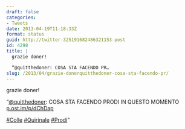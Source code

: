 ```yaml
---
draft: false
categories:
- Tweets
date: 2013-04-19T11:18:33Z
format: status
guid: http://twitter-325191682486321153-post
id: 4298
title: |
  grazie doner!

  “@quitthedoner: COSA STA FACENDO PR…
slug: /2013/04/grazie-donerquitthedoner-cosa-sta-facendo-pr/
---
```


grazie doner!

“[@quitthedoner](http://twitter.com/quitthedoner): COSA STA FACENDO PRODI IN QUESTO MOMENTO [p.ost.im/p/dChDap](http://p.ost.im/p/dChDap)

[#Colle](http://twitter.com/search?q=%23Colle) [#Quirinale](http://twitter.com/search?q=%23Quirinale) [#Prodi](http://twitter.com/search?q=%23Prodi)”